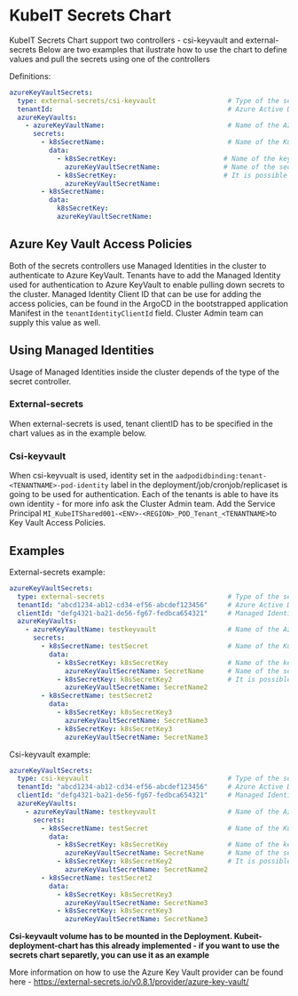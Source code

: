 # KubeIT Secrets Chart

KubeIT Secrets Chart support two controllers - csi-keyvault and external-secrets
Below are two examples that ilustrate how to use the chart to define values and pull the secrets using one of the controllers

Definitions:

```yaml
azureKeyVaultSecrets:
  type: external-secrets/csi-keyvault                  # Type of the secret controller used to deploy the secrets inside the KubeIT cluster
  tenantId:                                            # Azure Active Directory Tenant ID
  azureKeyVaults:
    - azureKeyVaultName:                               # Name of the Azure KeyVault
      secrets:
        - k8sSecretName:                               # Name of the Kubernetes secret resource that is going to be created inside the cluster
          data:
            - k8sSecretKey:                           # Name of the key in Kubernetes secret resource
              azureKeyVaultSecretName:                # Name of the secret in Azure KeyVault to pull the secret value from
            - k8sSecretKey:                           # It is possible to define multiple secret keys and values in one secretproviderclass - lines below show example how to do that
              azureKeyVaultSecretName:
        - k8sSecretName:
          data:
            k8sSecretKey:
            azureKeyVaultSecretName:
```
## Azure Key Vault Access Policies

Both of the secrets controllers use Managed Identities in the cluster to authenticate to Azure KeyVault.
Tenants have to add the Managed Identity used for authentication to Azure KeyVault to enable pulling down secrets to the cluster.
Managed Identity Client ID that can be use for adding the access policies, can be found in the ArgoCD in the bootstrapped application Manifest in the `tenantIdentityClientId` field. Cluster Admin team can supply this value as well.

## Using Managed Identities

Usage of Managed Identities inside the cluster depends of the type of the secret controller.

### External-secrets

When external-secrets is used, tenant clientID has to be specified in the chart values as in the example below.

### Csi-keyvault

When csi-keyvualt is used, identity set in the `aadpodidbinding:tenant-<TENANTNAME>-pod-identity` label in the deployment/job/cronjob/replicaset is going to be used for authentication. Each of the tenants is able to have its own identity - for more info ask the Cluster Admin team. Add the Service Principal `MI_KubeITShared001-<ENV>-<REGION>_POD_Tenant_<TENANTNAME>`to Key Vault Access Policies.

## Examples

External-secrets example:
```yaml
azureKeyVaultSecrets:
  type: external-secrets                               # Type of the secret controller used to deploy the secrets inside the KubeIT cluster
  tenantId: "abcd1234-ab12-cd34-ef56-abcdef123456"     # Azure Active Directory Tenant ID
  clientId: "defg4321-ba21-de56-fg67-fedbca654321"     # Managed Identity Application ID - use Active Directory to pull this value or ask the Cluster Admin team to provide it
  azureKeyVaults:
    - azureKeyVaultName: testkeyvault                  # Name of the Azure KeyVault
      secrets:
        - k8sSecretName: testSecret                    # Name of the Kubernetes secret resource that is going to be created inside the cluster
          data:
            - k8sSecretKey: k8sSecretKey               # Name of the key in Kubernetes secret resource
              azureKeyVaultSecretName: SecretName      # Name of the secret in Azure KeyVault to pull the secret value from
            - k8sSecretKey: k8sSecretKey2              # It is possible to define multiple secret keys and values in one secretproviderclass - lines below show example how to do that
              azureKeyVaultSecretName: SecretName2
        - k8sSecretName: testSecret2
          data:
            - k8sSecretKey: k8sSecretKey3
              azureKeyVaultSecretName: SecretName3
            - k8sSecretKey: k8sSecretKey3
              azureKeyVaultSecretName: SecretName3
```

Csi-keyvault example:
```yaml
azureKeyVaultSecrets:
  type: csi-keyvault                                   # Type of the secret controller used to deploy the secrets inside the KubeIT cluster
  tenantId: "abcd1234-ab12-cd34-ef56-abcdef123456"     # Azure Active Directory Tenant ID
  clientId: "defg4321-ba21-de56-fg67-fedbca654321"     # Managed Identity Application ID - use Active Directory to pull this value or ask the Cluster Admin team to provide it
  azureKeyVaults:
    - azureKeyVaultName: testkeyvault                  # Name of the Azure KeyVault
      secrets:
        - k8sSecretName: testSecret                    # Name of the Kubernetes secret resource that is going to be created inside the cluster
          data:
            - k8sSecretKey: k8sSecretKey               # Name of the key in Kubernetes secret resource
              azureKeyVaultSecretName: SecretName      # Name of the secret in Azure KeyVault to pull the secret value from
            - k8sSecretKey: k8sSecretKey2              # It is possible to define multiple secret keys and values in one secretproviderclass - lines below show example how to do that
              azureKeyVaultSecretName: SecretName2
        - k8sSecretName: testSecret2
          data:
            - k8sSecretKey: k8sSecretKey3
              azureKeyVaultSecretName: SecretName3
            - k8sSecretKey: k8sSecretKey3
              azureKeyVaultSecretName: SecretName3
```
**Csi-keyvault volume has to be mounted in the Deployment. Kubeit-deployment-chart has this already implemented - if you want to use the secrets chart separetly, you can use it as an example**

More information on how to use the Azure Key Vault provider can be found here - https://external-secrets.io/v0.8.1/provider/azure-key-vault/
